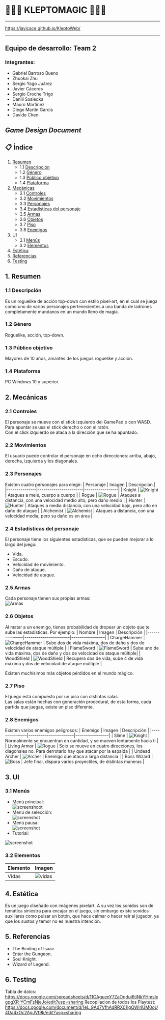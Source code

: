 # 🧙🏻‍♂️ KLEPTOMAGIC 🧙🏻‍♂️
---
https://javicace.github.io/KleptoWeb/

---
## Equipo de desarrollo: Team 2
### Integrantes:
- Gabriel Barroso Bueno
- Zhuokai Zhu
- Sergio Yago Juárez
- Javier Cáceres
- Sergio Croche Trigo
- Daniil Sosiedka
- Mauro Martínez
- Diego Martín García
- Davide Chen
## *Game Design Document*
## 📋 Índice
1. [Resumen](#1-resumen)
   - 1.1 [Descripción](#11-descripción)
   - 1.2 [Género](#12-género)
   - 1.3 [Público objetivo](#13-público-objetivo)
   - 1.4 [Plataforma](#14-plataforma)
2. [Mecánicas](#2-mecánicas)
   - 3.1 [Controles](#21-controles)
   - 3.2 [Movimientos](#22-movimientos)
   - 3.3 [Personajes](#23-personajes)
   - 3.4 [Estadísticas del personaje](#24-estadísticas-del-personaje)
   - 3.5 [Armas](#25-armas)
   - 3.6 [Objetos](#26-objetos)
   - 3.7 [Piso](#27-piso)
   - 3.8 [Enemigos](#28-enemigos)
3. [UI](#3-ui)
   - 3.1 [Menús](#31-menús)
   - 3.2 [Elementos](#32-elementos)
4. [Estética](#4-estética)
5. [Referencias](#5-referencias)
6. [Testing](#6-testing)
## 1. Resumen
### 1.1 Descripción
Es un roguelike de acción top-down con estilo pixel-art, en el cual se juega como uno de varios personajes pertenecientes a una banda de ladrones completamente mundanos en un mundo lleno de magia.
### 1.2 Género
Roguelike, acción, top-down.
### 1.3 Público objetivo
Mayores de 10 años, amantes de los juegos roguelike y acción.
### 1.4 Plataforma
PC Windows 10 y superior.
## 2. Mecánicas
### 2.1 Controles
El personaje se mueve con el stick izquierdo del GamePad o con WASD.  
Para apuntar se usa el stick derecho o con el ratón.  
Con el click izquierdo se ataca a la dirección que se ha apuntado.  
### 2.2 Movimientos
El usuario puede controlar el personaje en ocho direcciones: arriba, abajo, derecha, izquierda y los diagonales.
### 2.3 Personajes
Existen cuatro personajes para elegir:
| Personaje     | Imagen                | Descripción     |
|---------------|-----------------------|-----------------|
| Knight        | ![Knight](KleptoMagic_project/resources/images/knight.png)  |  Ataques a melé, cuerpo a cuerpo |
| Rogue         | ![Rogue](KleptoMagic_project/resources/images/rogue.png) | Ataques a distancia, con una velocidad medio alto, pero daño medio |
| Hunter        | ![Hunter](KleptoMagic_project/resources/images/hunter.png) | Ataques a media distancia, con una velocidad bajo, pero alto en daño de ataque  |
| Alchemist     | ![Alchemist](KleptoMagic_project/resources/images/alchemist.png) | Ataques a distancia, con una velocidad media, pero su daño es en área |
### 2.4 Estadísticas del personaje
El personaje tiene los siguientes estadísticas, que se pueden mejorar a lo largo del juego:
- Vida.
- Escudo.
- Velocidad de movimiento.
- Daño de ataque.
- Velocidad de ataque.
### 2.5 Armas
Cada personaje tienen sus propias armas:  
![Armas](KleptoMagic_project/resources/images/weapon_sprites.png)
### 2.6 Objetos
Al matar a un enemigo, tienes probabilidad de dropear un objeto que te sube las estadísticas.
Por ejemplo:
| Nombre    | Imagen                | Descripción     |
|---------------|-----------------------|-----------------|
| ChargeHammer        | ![ChargeHammer](KleptoMagic_project/resources/images/ChargeHammer.png)  |  Sube dos de vida máxima, dos de daño y dos de velocidad de ataque múltiple |
| FlameSword         | ![FlameSword](KleptoMagic_project/resources/images/FlameSword.png) | Sube uno de vida máxima, dos de daño y dos de velocidad de ataque múltiple|
| WoodShield        |    ![WoodShield](KleptoMagic_project/resources/images/WShieldSY.png)    |  Recupera dos de vida, sube 4 de vida máxima y dos de velocidad de ataque múltiple  |

Existen muchísimos más objetos pérdidos en el mundo mágico.
### 2.7 Piso
El juego está compuesto por un piso con distintas salas.   
Las salas están hechas con generación procedural, de esta forma, cada partida que juegas, existe un piso diferente.
### 2.8 Enemigos
Existen varios enemigos peligrosos:
| Enemigo     | Imagen                | Descripción     |
|---------------|-----------------------|-----------------|
| Slime        | ![Knight](KleptoMagic_project/resources/images/slime_sprites.png)  |  Normalmente se encuentran en cantidad, y se mueven lentamente hacia ti |
| Living Armor         | ![Rogue](KleptoMagic_project/resources/images/armor_sprites.png) | Solo se mueve en cuatro direcciones, los diagonales no. Para derrotarlo hay que atacar por la espalda |
| Undead Archer     | ![Archer](KleptoMagic_project/resources/images/archer_sprites.png)  | Enemigo que ataca a larga distancia |
| Boss Wizard     |   ![Boss](KleptoMagic_project/resources/images/alchemist.png)      | Jefe final, dispara varios proyectiles, de distintas maneras |
## 3. UI
### 3.1 Menús
- Menú principal:   
![screenshoot](KleptoMagic_project/resources/images/mainMenuGithub.png)
- Menú de selección:    
![screenshot](KleptoMagic_project/resources/images/selectMenuGithub.png)
- Menú pausa:   
![screenshot](KleptoMagic_project/resources/images/pauseMenuGithub.png)
- Tutorial:

![screenshot](KleptoMagic_project/resources/images/controles.png)
### 3.2 Elementos
| Elemento     | Imagen                |
|---------------|-----------------------|
| Vidas        | ![vidas](KleptoMagic_project/resources/images/live.png)  |
## 4. Estética
Es un juego diseñado con imágenes pixelart. 
A su vez los sonidos son de temática siniestra para encajar en el juego, sin embargo existe sonidos auxiliares como pulsar un botón, que hace calmar o hacer reir al jugador, ya que los sustos y temor no es nuestra intención.
## 5. Referencias
- The Binding of Isaac.
- Enter the Gungeon.
- Soul Knight.
- Wizard of Legend.
## 6. Testing
Tabla de datos:
https://docs.google.com/spreadsheets/d/11CAguenY7ZaOqdui6tiNkYHmsIxgpgXR-YCmFzNjeJo/edit?usp=sharing
Recopilacion de todos los Playtest:
https://docs.google.com/document/d/1eL_9Ad7VfhAdRRX01lgQWl4UM0oU4Da4xOc2AgJVt9k/edit?usp=sharing
